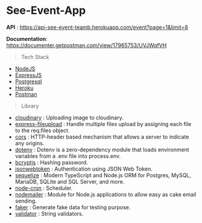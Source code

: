# See-Event-App
**API** : https://api-see-event-teamb.herokuapp.com/event?page=1&limit=8

**Documentation**: https://documenter.getpostman.com/view/17965753/UVJWqfVH

> Tech Stack
  - [NodeJS](https://nodejs.org/en/)
  - [ExpressJS](https://expressjs.com/)
  - [Postgresql](https://www.postgresql.org/)
  - [Heroku](https://www.heroku.com/)
  - [Postman](https://www.postman.com/)

> Library
  - [cloudinary](https://cloudinary.com/) : Uploading image to cloudinary.
  - [express-fileupload](https://www.npmjs.com/package/express-fileupload) : Handle multiple files upload by assigning each file to the req.files object.
  - [cors](https://developer.mozilla.org/en-US/docs/Web/HTTP/CORS) : HTTP-header based mechanism that allows a server to indicate any origins.
  - [dotenv](https://www.npmjs.com/package/dotenv) : Dotenv is a zero-dependency module that loads environment variables from a .env file into process.env.
  - [bcryptjs](https://www.npmjs.com/package/bcryptjs) : Hashing password.
  - [jsonwebtoken](https://www.npmjs.com/package/jsonwebtoken) : Authentication using JSON Web Token.
  - [sequelize](https://sequelize.org/) : Modern TypeScript and Node.js ORM for Postgres, MySQL, MariaDB, SQLite and SQL Server, and more.
  - [node-cron](https://www.npmjs.com/package/node-cron) : Scheduler.
  - [nodemailer](https://nodemailer.com/about/) : Module for Node.js applications to allow easy as cake email sending.
  - [faker](https://www.npmjs.com/package/faker) : Generate fake data for testing purpose.
  - [validator](https://www.npmjs.com/package/validator) : String validators.
